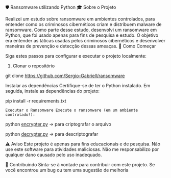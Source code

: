 🛡️ Ransomware utilizando Python
🎓 Sobre o Projeto

Realizei um estudo sobre ransomware em ambientes controlados, para entender como os criminosos cibernéticos criam e distribuem malware de ransomware. Como parte desse estudo, desenvolvi um ransomware em Python, que foi usado apenas para fins de pesquisa e estudo. O objetivo era entender as táticas usadas pelos criminosos cibernéticos e desenvolver maneiras de prevenção e detecção dessas ameaças.
🚀 Como Começar

Siga estes passos para configurar e executar o projeto localmente:

1. Clonar o repositório

git clone https://github.com/Sergio-Gabriell/ransomware

Instalar as dependências Certifique-se de ter o Python instalado. Em seguida, instale as dependências do projeto:

pip install -r requirements.txt

    Executar o Ransomware Execute o ransomware (em um ambiente controlado!):

python [encrypter.py](https://github.com/Sergio-Gabriell/ransomware/blob/master/encrypter.py) -> para criptografar o arquivo

python [decrypter.py](https://github.com/Sergio-Gabriell/ransomware/blob/master/decrypter.py) -> para descriptografar 

⚠️ Aviso Este projeto é apenas para fins educacionais e de pesquisa. Não use este software para atividades maliciosas. Não me responsabilizo por qualquer dano causado pelo uso inadequado.

🤝 Contribuindo Sinta-se à vontade para contribuir com este projeto. Se você encontrou um bug ou tem uma sugestão de melhoria
